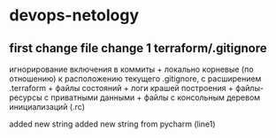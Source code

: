 # devops-netology
first change file
change 1
terraform/.gitignore 
--
игнорирование включения в коммиты 
	+ локально корневые (по отношению) к расположению текущего .gitignore, с расширением .terraform
	+ файлы состояний 
	+ логи крашей построения 
	+ файлы-ресурсы с приватными данными
	+ файлы с консольным деревом инициализаций (.rc)

added new string 
added new string from pycharm (line1)

